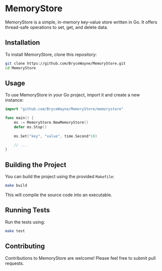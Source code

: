 # MemoryStore

MemoryStore is a simple, in-memory key-value store written in Go. It offers thread-safe operations to set, get, and delete data.

## Installation

To install MemoryStore, clone this repository:

```bash
git clone https://github.com/BryceWayne/MemoryStore.git
cd MemoryStore
```

## Usage

To use MemoryStore in your Go project, import it and create a new instance:

```go
import "github.com/BryceWayne/MemoryStore/memorystore"

func main() {
    ms := MemoryStore.NewMemoryStore()
    defer ms.Stop()
    
    ms.Set("key", "value", time.Second*10)

    // ...
}
```

## Building the Project

You can build the project using the provided `Makefile`:

```bash
make build
```

This will compile the source code into an executable.

## Running Tests

Run the tests using:

```bash
make test
```

## Contributing

Contributions to MemoryStore are welcome! Please feel free to submit pull requests.
